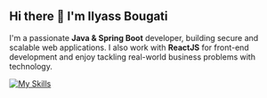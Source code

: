 ## Hi there 👋 I'm Ilyass Bougati

I'm a passionate **Java & Spring Boot** developer, building secure and scalable web applications. I also work with **ReactJS** for front-end development and enjoy tackling real-world business problems with technology.  


[![My Skills](https://skillicons.dev/icons?i=c,cpp,js,html,css,bootstrap,react,materialui,nodejs,express,java,spring,py,flask,fastapi,mongodb,sqlite,mysql,postgres,postman,ubuntu,git,github,docker)](https://skillicons.dev)
